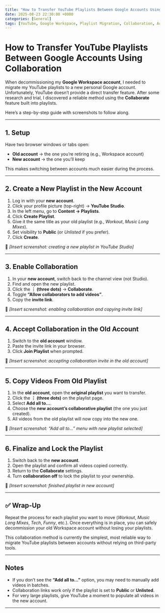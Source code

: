 ```yaml
---
title: "How to Transfer YouTube Playlists Between Google Accounts Using Collaboration"
date: 2025-08-23 22:30:00 +0000
categories: [General]
tags: [YouTube, Google Workspace, Playlist Migration, Collaboration, Account Transfer]
---
```


# How to Transfer YouTube Playlists Between Google Accounts Using Collaboration

When decommissioning my **Google Workspace account**, I needed to migrate my YouTube playlists to a new personal Google account. Unfortunately, YouTube doesn’t provide a direct transfer feature. After some research and trial, I discovered a reliable method using the **Collaborate** feature built into playlists.

Here’s a step-by-step guide with screenshots to follow along.

---

## 1. Setup

Have two browser windows or tabs open:
- **Old account** → the one you’re retiring (e.g., Workspace account)  
- **New account** → the one you’ll keep  

This makes switching between accounts much easier during the process.

---

## 2. Create a New Playlist in the New Account

1. Log in with your **new account**.  
2. Click your profile picture (top-right) → **YouTube Studio**.  
3. In the left menu, go to **Content → Playlists**.  
4. Click **Create Playlist**.  
5. Give it the same title as your old playlist (e.g., *Workout*, *Music Long Mixes*).  
6. Set visibility to **Public** (or *Unlisted* if you prefer).  
7. Click **Create**.  

📸 *[Insert screenshot: creating a new playlist in YouTube Studio]*  

---

## 3. Enable Collaboration

1. In your **new account**, switch back to the channel view (not Studio).  
2. Find and open the new playlist.  
3. Click the **⋮ (three dots)** → **Collaborate**.  
4. Toggle **“Allow collaborators to add videos”**.  
5. Copy the **invite link**.  

📸 *[Insert screenshot: enabling collaboration and copying invite link]*  

---

## 4. Accept Collaboration in the Old Account

1. Switch to the **old account** window.  
2. Paste the invite link in your browser.  
3. Click **Join Playlist** when prompted.  

📸 *[Insert screenshot: accepting collaboration invite in the old account]*  

---

## 5. Copy Videos From Old Playlist

1. In the **old account**, open the **original playlist** you want to transfer.  
2. Click the **⋮ (three dots)** on the playlist page.  
3. Select **Add all to…**.  
4. Choose the **new account’s collaborative playlist** (the one you just created).  
5. All videos from the old playlist will now copy into the new one.  

📸 *[Insert screenshot: “Add all to…” menu with new playlist selected]*  

---

## 6. Finalize and Lock the Playlist

1. Switch back to the **new account**.  
2. Open the playlist and confirm all videos copied correctly.  
3. Return to the **Collaborate** settings.  
4. Turn **collaboration off** to lock the playlist to your ownership.  

📸 *[Insert screenshot: finished playlist in new account]*  

---

## ✅ Wrap-Up

Repeat the process for each playlist you want to move (*Workout*, *Music Long Mixes*, *Tech*, *Funny*, etc.). Once everything is in place, you can safely decommission your old Workspace account without losing your playlists.

This collaboration method is currently the simplest, most reliable way to migrate YouTube playlists between accounts without relying on third-party tools.

---

## Notes

- If you don’t see the **“Add all to…”** option, you may need to manually add videos in batches.  
- Collaboration links work only if the playlist is set to **Public** or **Unlisted**.  
- For very large playlists, give YouTube a moment to populate all videos in the new account.  

---
